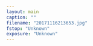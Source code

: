 ```yaml
---
layout: main
caption: ""
filename: "20171116213653.jpg"
fstop: "Unknown"
exposure: "Unknown"
---
```

